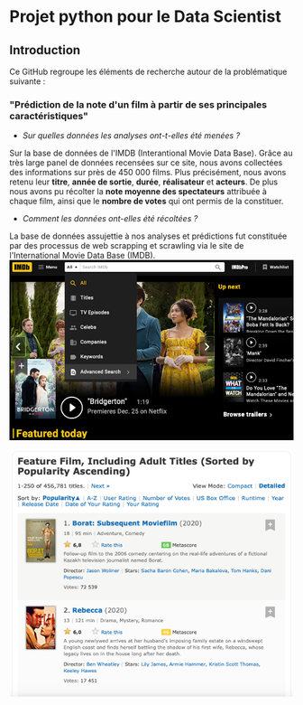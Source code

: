 # Projet python pour le Data Scientist

## Introduction

Ce GitHub regroupe les éléments de recherche autour de la problématique suivante :
### **"Prédiction de la note d'un film à partir de ses principales caractéristiques"**

- *Sur quelles données les analyses ont-t-elles été menées ?*

Sur la base de données de l'IMDB (Interantional Movie Data Base). Grâce au très large panel de données recensées sur ce site, nous avons collectées des informations sur près de 450 000 films. Plus précisément, nous avons retenu leur **titre**, **année de sortie**, **durée**, **réalisateur** et **acteurs**. De plus nous avons pu récolter la **note moyenne des spectateurs** attribuée à chaque film, ainsi que le **nombre de votes** qui ont permis de la constituer.

- *Comment les données ont-elles été récoltées ?*
 
 La base de données assujettie à nos analyses et prédictions fut constituée par des processus de web scrapping et scrawling via le site de l'International Movie Data Base (IMDB). 
<img src= "images/image_1.png" />

<img src="images/image_2.png" />